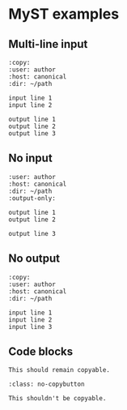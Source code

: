 # MyST examples

## Multi-line input

```{terminal}
:copy:
:user: author
:host: canonical
:dir: ~/path

input line 1
input line 2

output line 1
output line 2
output line 3
```

## No input

```{terminal}
:user: author
:host: canonical
:dir: ~/path
:output-only:

output line 1
output line 2

output line 3
```

## No output

```{terminal}
:copy:
:user: author
:host: canonical
:dir: ~/path

input line 1
input line 2
input line 3
```

## Code blocks

```{code-block}
This should remain copyable.
```

```{code-block} text
:class: no-copybutton

This shouldn't be copyable.
```
